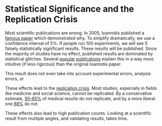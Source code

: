 # Statistical Significance and the Replication Crisis

Most scientific publications are wrong. In 2005, Ioannidis published a
[famous paper](https://www.ncbi.nlm.nih.gov/pmc/articles/PMC1182327/)
which demonstrated why. To simplify dramatically, we use a confidence
interval of 5%. If people run 100 experiments, we will see 5 falsely
statistically significant results. These results will be
published. Since the majority of studies have no effect, published
results are dominated by statistical glitches. Several [popular
publications](http://bigthink.com/neurobonkers/believe-it-or-not-most-published-research-findings-are-probably-false)
explain this in a way more intuitive (if less rigorous) than the
original Ioannidis paper.

This result does not even take into account experimental errors,
analysis errors, or 

These effects lead to the [replication
crisis](https://en.wikipedia.org/wiki/Replication_crisis). Most
studies, especially in fields like medicine and social science, cannot
be replicated. By a conservative estimate,
[50-65%](http://www.nature.com/nrd/journal/v10/n9/full/nrd3545.html)
of medical results do not replicate, and by a more liberal one
[88%](http://www.reuters.com/article/us-science-cancer-idUSBRE82R12P20120328)
do not.

These effects also lead to high publication counts. Looking at a
scientific result from multiple angles, and validating results, takes
time.